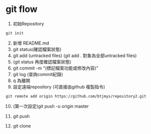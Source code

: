 # git flow

1. 初始Repository

```
git init
```

2. 新增 README.md
3. git status(確認檔案狀態)
4. git add (untracked files) (git add . 對象為全部untracked files)
5. (git status 再度確認檔案狀態)
6. git commit -m "(標記檔案功能或修改內容)"
7. git log (查詢commit紀錄)
8. q 為離開
9.  設定遠端repository (可直接由github 複製指令)
```
git remote add origin https://github.com/btjmys/repository2.git
```



10. (第一次設定)git push -u origin master
11. git push

12. git clone
